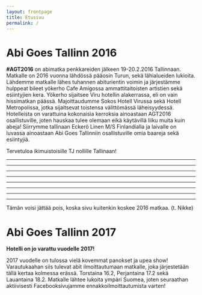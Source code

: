 ```yaml
---
layout: frontpage
title: Etusivu
permalink: /
---
```


Abi Goes Tallinn 2016
=====================

**#AGT2016** on abimatka penkkareiden jälkeen 19-20.2.2016 Tallinnaan. Matkalle on 2016 vuonna lähdössä pääosin Turun, sekä lähialueiden lukioita. Lähdemme matkalle lähes tuhannen abiturientin voimin ja järjestämme hulppeat bileet yökerho Cafe Amigossa ammattitaitoisten artistien sekä esiintyjien kera. Yökerho sijaitsee Viru hotellin alakerrassa, eli on vain hissimatkan päässä. Majoittaudumme Sokos Hotell Virussa sekä Hotell Metropolissa, jotka sijaitsevat toistensa välittömässä läheisyydessä. Hotelleista on varattuina kokonaisia kerroksia ainoastaan AGT2016 osallistuville, joten hauskaa tulee olemaan eikä käytävillä liiku muita kuin abeja! Siirrymme tallinaan Eckerö Linen M/S Finlandialla ja laivalle on luvassa ainoastaan Abi Goes Tallinniin osallistuville omia baareja sekä esiintyjiä. 

Tervetuloa ikimuistoisille TJ nollille Tallinaan!

---
---
---
---
---
---
---
---
Tämän voisi jättää pois, koska sivu kuitenkin koskee 2016 matkaa. (t. Nikke)

Abi Goes Tallinn 2017
=====================

**Hotelli on jo varattu vuodelle 2017!**

2017 vuodelle on tulossa vielä kovemmat panokset ja upea show! Varautukaahan siis tulevat abit ilmoittautumaan matkalle, joka järjestetään tällä kertaa kolmessa erässä. Torstaina 16.2, Perjantaina 17.2 sekä Lauantaina 18.2. Matkalle lähtee lukoita ympäri Suomea, joten seuraathan aktiivisesti Facebooksivujamme ennakkoilmoittautumista varten!
